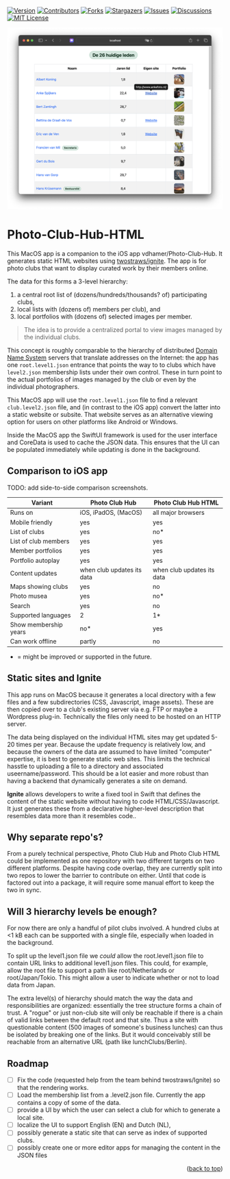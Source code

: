 <div id="top"></div>

[![Version][stable-version]][version-url]
[![Contributors][contributors-shield]][contributors-url]
[![Forks][forks-shield]][forks-url]
[![Stargazers][stars-shield]][stars-url]
[![Issues][issues-shield]][issues-url]
[![Discussions][discussions-shield]][discussions-url]
[![MIT License][license-shield]][license-url]

![Sample output website](images/Screenshot_Ignite.png "Sample output website")

# Photo-Club-Hub-HTML

This MacOS app is a companion to the iOS app vdhamer/Photo-Club-Hub.
It generates static HTML websites using [twostraws/ignite](https://github.com/twostraws/ignite).
The app is for photo clubs that want to display curated work by their members online.

The data for this forms a 3-level hierarchy: 

1. a central root list of (dozens/hundreds/thousands? of) participating clubs,
2. local lists with (dozens of) members per club), and
3. local portfolios with (dozens of) selected images per member.

> The idea is to provide a centralized portal to view images managed by the individual clubs.
 
This concept is roughly comparable to the hierarchy of distributed
[Domain Name System](https://en.wikipedia.org/wiki/Domain_Name_System) servers that translate addresses on the Internet: 
the app has one `root.level1.json` entrance that points the way to to clubs which have `level2.json` membership lists under their 
own control. These in turn point to the actual portfolios of images managed by the club or even by the individual photographers.

This MacOS app will use the `root.level1.json` file to find a relevant `club.level2.json` file,
and (in contrast to the iOS app) convert the latter into a static website or subsite.
That website serves as an alternative viewing option for users on other platforms like Android or Windows.

Inside the MacOS app the SwiftUI framework is used for the user interface and
CoreData is used to cache the JSON data. This ensures that the UI can be populated immediately while updating is done in the background.

## Comparison to iOS app

TODO: add side-to-side comparison screenshots.

| Variant  | Photo Club Hub | Photo Club Hub HTML |
| ----------- | ----------- | ------- |
| Runs on       | iOS, iPadOS, (MacOS) | all major browsers |
| Mobile friendly | yes | yes |
| List of clubs | yes       | no*        |
| List of club members | yes | yes |
| Member portfolios | yes | yes |
| Portfolio autoplay | yes | yes |
| Content updates | when club updates its data | when club updates its data |
| Maps showing clubs | yes | no |
| Photo musea | yes | no* |
| Search | yes | no |
| Supported languages | 2 | 1* |
| Show membership years | no* | yes |
| Can work offline | partly | no |

 * = might be improved or supported in the future.

## Static sites and Ignite

This app runs on MacOS because it generates a local directory with a few files and a few subdirectories (CSS, Javascript, image assets).
These are then copied over to a club's existing server via e.g. FTP or maybe a Wordpress plug-in. Technically the files only need to be hosted on an HTTP server.

The data being displayed on the individual HTML sites may get updated 5-20 times per year.
Because the update frequency is relatively low, and because the owners of the data are assumed to have limited "computer" expertise,
it is best to generate static web sites. 
This limits the technical hasstle to uploading a file to a directory and associated useername/password.
This should be a lot easier and more robust than having a backend that dynamically generates a site on demand.

**Ignite** allows developers to write a fixed tool in Swift 
that defines the content of the static website without having to code HTML/CSS/Javascript.
It just generates these from a declarative higher-level description that resembles data more than it resembles code..

## Why separate repo's?

From a purely technical perspective, Photo Club Hub and Photo Club HTML could be implemented as one repository with
two different targets on two different platforms.
Despite having code overlap, they are currently split into two repos to lower the barrier to contribute on either.
Until that code is factored out into a package, it will require some manual effort to keep the two in sync.

## Will 3 hierarchy levels be enough?

For now there are only a handful of pilot clubs involved. 
A hundred clubs at <1 kB each can be supported with a single file, especially when loaded in the background.

To split up the level1.json file we _could_ allow the root.level1.json file to contain URL links to additional level1.json files.
This could, for example, allow the root file to support a path like root/Netherlands or root/Japan/Tokio.
This might allow a user to indicate whether or not to load data from Japan.

The extra level(s) of hierarchy should match the way the data and responsibilities are organized:
essentially the tree structure forms a chain of trust. 
A "rogue" or just non-club site will only be reachable if there is a chain of valid links between the default root and that site.
Thus a site with questionable content (500 images of someone's business lunches) can thus be isolated by breaking one of the links.
But it would conceivably still be reachable from an alternative URL (path like lunchClubs/Berlin).

## Roadmap

- [ ] Fix the code (requested help from the team behind twostraws/Ignite) so that the rendering works.
- [ ] Load the membership list from a .level2.json file. Currently the app contains a copy of some of the data.
- [ ] provide a UI by which the user can select a club for which to generate a local site.
- [ ] localize the UI to support English (EN) and Dutch (NL),
- [ ] possibly generate a static site that can serve as index of supported clubs.
- [ ] possibly create one or more editor apps for managing the content in the JSON files

<p align="right">(<a href="#top">back to top</a>)</p>

<!-- MARKDOWN LINKS & IMAGES -->
<!-- https://www.markdownguide.org/basic-syntax/#reference-style-links -->
[stable-version]: https://img.shields.io/github/v/release/vdhamer/Photo-Club-Hub-HTML?style=plastic&color=violet
[version-url]: https://github.com/vdhamer/Photo-Club-Hub-HTML/releases

[contributors-shield]: https://img.shields.io/github/contributors/vdhamer/Photo-Club-Hub-HTML?style=plastic
[contributors-url]: https://github.com/vdhamer/Photo-Club-Hub-HTML/graphs/contributors

[forks-shield]: https://img.shields.io/github/forks/vdhamer/Photo-Club-Hub-HTML?style=plastic&color=teal
[forks-url]: https://github.com/vdhamer/Photo-Club-Hub-HTML/network/members

[stars-shield]: https://img.shields.io/github/stars/vdhamer/Photo-Club-Hub-HTML?style=plastic
[stars-url]: https://github.com/vdhamer/Photo-Club-Hub-HTML/stargazers

[issues-shield]: https://img.shields.io/github/issues/vdhamer/Photo-Club-Hub-HTML?style=plastic
[issues-url]: https://github.com/vdhamer/Photo-Club-Hub-HTML/issues

[discussions-shield]: https://img.shields.io/github/discussions/vdhamer/Photo-Club-Hub-HTML?style=plastic?color=orange
[discussions-url]: https://github.com/vdhamer/Photo-Club-Hub-HTML/discussions

[license-shield]: https://img.shields.io/github/license/vdhamer/Photo-Club-Hub-HTML?style=plastic
[license-url]: https://github.com/vdhamer/Photo-Club-Hub-HTML/blob/main/.github/LICENSE.md
